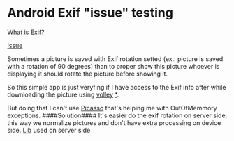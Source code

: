 Android Exif "issue" testing
============
[What is Exif?](http://en.wikipedia.org/wiki/Exchangeable_image_file_format)

[Issue](http://stackoverflow.com/questions/5468098/reading-exif-data-from-byte-array-in-android)

Sometimes a picture is saved with Exif rotation setted (ex.: picture is saved with a rotation of 90 degrees) than to proper show this picture whoever is displaying it should rotate the picture before showing it.

So this simple app is just veryfing if I have access to the Exif info after while downloading the picture using [volley](http://www.androidhive.info/2014/05/android-working-with-volley-library-1/) [*](https://developers.google.com/events/io/sessions/325304728).

But doing that I can't use [Picasso](http://square.github.io/picasso/) that's helping me with OutOfMemmory exceptions.
####Solution####
It's easier do the exif rotation on server side, this way we normalize pictures and don't have extra processing on device side. [Lib](https://github.com/aheckmann/gm) used on server side
